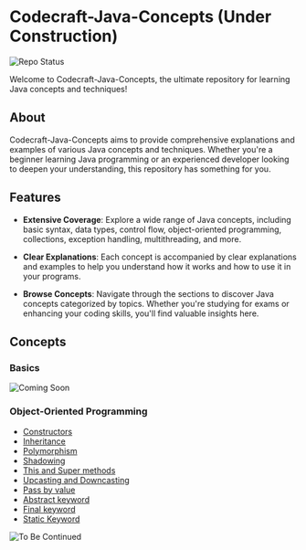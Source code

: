 # Codecraft-Java-Concepts  (Under Construction)

![Repo Status](https://img.shields.io/badge/Status-In%20Progress-yellow)

Welcome to Codecraft-Java-Concepts, the ultimate repository for learning Java concepts and techniques!

## About

Codecraft-Java-Concepts aims to provide comprehensive explanations and examples of various Java concepts and techniques. Whether you're a beginner learning Java programming or an experienced developer looking to deepen your understanding, this repository has something for you.

## Features

- **Extensive Coverage**: Explore a wide range of Java concepts, including basic syntax, data types, control flow, object-oriented programming, collections, exception handling, multithreading, and more.

- **Clear Explanations**: Each concept is accompanied by clear explanations and examples to help you understand how it works and how to use it in your programs.

- **Browse Concepts**: Navigate through the sections to discover Java concepts categorized by topics. Whether you're studying for exams or enhancing your coding skills, you'll find valuable insights here.

## Concepts

### Basics
![Coming Soon](https://img.shields.io/badge/Coming%20Soon-gray)

### Object-Oriented Programming

- [Constructors](./src/OOP/Constructor)
- [Inheritance](./src/OOP/Inheritence)
- [Polymorphism](./src/OOP/Polymorphism)
- [Shadowing](./src/OOP/Shadowing)
- [This and Super methods](./src/OOP/ThisSuperMethods)
- [Upcasting and Downcasting](./src/OOP/Polymorphism/Casting)
- [Pass by value](./src/OOP/PassByValue)
- [Abstract keyword](./src/OOP/AbstractKeyword)
- [Final keyword](./src/OOP/FinalKeyword)
- [Static Keyword](./src/OOP/StaticKeyword)

![To Be Continued](https://img.shields.io/badge/To%20Be%20Continued-lightgrey)
